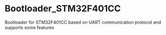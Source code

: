 # Bootloader_STM32F401CC
Bootloader for STM32F401CC  based on UART communication protocol and supports some features
